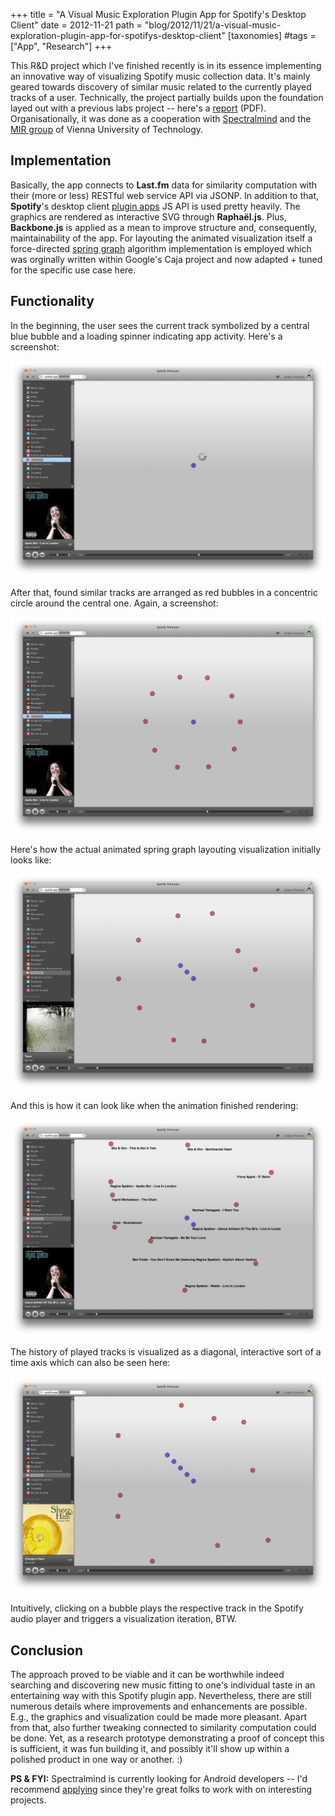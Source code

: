 +++
title = "A Visual Music Exploration Plugin App for Spotify's Desktop Client"
date = 2012-11-21
path = "blog/2012/11/21/a-visual-music-exploration-plugin-app-for-spotifys-desktop-client"
[taxonomies]
#tags = ["App", "Research"]
+++

This R&D project which I've finished recently is in its essence implementing an innovative way of visualizing Spotify music collection data. It's mainly geared towards discovery of similar music related to the currently played tracks of a user. Technically, the project partially builds upon the foundation layed out with a previous labs project -- here's a [report](http://sftb.herokuapp.com/docs/report.pdf) (PDF). Organisationally, it was done as a cooperation with [Spectralmind](http://www.spectralmind.com/) and the [MIR group](http://ifs.tuwien.ac.at/mir/) of Vienna University of Technology.

## Implementation
Basically, the app connects to **Last.fm** data for similarity computation with their (more or less) RESTful web service API via JSONP. In addition to that, **Spotify**'s desktop client [plugin apps](https://developer.spotify.com/technologies/apps/) JS API is used pretty heavily. The graphics are rendered as interactive SVG through **Raphaël.js**. Plus, **Backbone.js** is applied as a mean to improve structure and, consequently, maintainability of the app. For layouting the animated visualization itself a force-directed [spring graph](http://en.wikipedia.org/wiki/Force-based_algorithms_%28graph_drawing%29) algorithm implementation is employed which was orginally written within Google's Caja project and now adapted + tuned for the specific use case here.

## Functionality
In the beginning, the user sees the current track symbolized by a central blue bubble and a loading spinner indicating app activity. Here's a screenshot:

![Screenshot 1](/spotify-bubbles/screenshot1.png)

After that, found similar tracks are arranged as red bubbles in a concentric circle around the central one. Again, a screenshot:

![Screenshot 2](/spotify-bubbles/screenshot2.png)

Here's how the actual animated spring graph layouting visualization initially looks like:

![Screenshot 3](/spotify-bubbles/screenshot3.png)

And this is how it can look like when the animation finished rendering:

![Screenshot 4](/spotify-bubbles/screenshot4.png)

The history of played tracks is visualized as a diagonal, interactive sort of a time axis which can also be seen here:

![Screenshot 5](/spotify-bubbles/screenshot5.png)

Intuitively, clicking on a bubble plays the respective track in the Spotify audio player and triggers a visualization iteration, BTW.

## Conclusion
The approach proved to be viable and it can be worthwhile indeed searching and discovering new music fitting to one's individual taste in an entertaining way with this Spotify plugin app. Nevertheless, there are still numerous details where improvements and enhancements are possible. E.g., the graphics and visualization could be made more pleasant. Apart from that, also further tweaking connected to similarity computation could be done. Yet, as a research prototype demonstrating a proof of concept this is sufficient, it was fun building it, and possibly it'll show up within a polished product in one way or another. :)

**PS & FYI:** Spectralmind is currently looking for Android developers -- I'd recommend [applying](http://www.spectralmind.com/company/jobs/) since they're great folks to work with on interesting projects.
